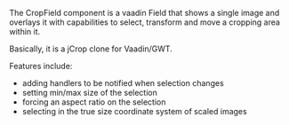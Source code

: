 The CropField component is a vaadin Field that shows a single image and overlays it with capabilities to select, transform and move a cropping area within it.

Basically, it is a jCrop clone for Vaadin/GWT.

Features include:
  * adding handlers to be notified when selection changes
  * setting min/max size of the selection
  * forcing an aspect ratio on the selection
  * selecting in the true size coordinate system of scaled images